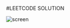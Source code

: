 #LEETCODE SOLUTION

       
![screen](https://user-images.githubusercontent.com/65704402/128482975-e5afba5e-3ffb-41a3-9aa8-eb30d02607e2.png)
